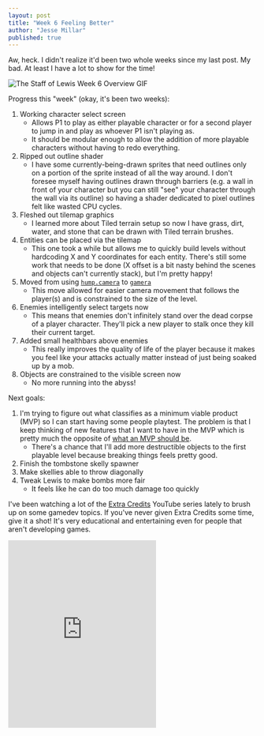 ```yaml
---
layout: post
title: "Week 6 Feeling Better"
author: "Jesse Millar"
published: true
---
```


Aw, heck. I didn't realize it'd been two whole weeks since my last post. My bad. At least I have a lot to show for the time!

![*The Staff of Lewis* Week 6 Overview GIF]({{site.baseurl}}/images/staff-of-lewis-week-6-overview.gif)

Progress this "week" (okay, it's been two weeks):
1. Working character select screen
    - Allows P1 to play as either playable character or for a second player to jump in and play as whoever P1 isn't playing as.
    - It should be modular enough to allow the addition of more playable characters without having to redo everything.
1. Ripped out outline shader
    - I have some currently-being-drawn sprites that need outlines only on a portion of the sprite instead of all the way around. I don't foresee myself having outlines drawn through barriers (e.g. a wall in front of your character but you can still "see" your character through the wall via its outline) so having a shader dedicated to pixel outlines felt like wasted CPU cycles.
1. Fleshed out tilemap graphics
    - I learned more about Tiled terrain setup so now I have grass, dirt, water, and stone that can be drawn with Tiled terrain brushes.
1. Entities can be placed via the tilemap
    - This one took a while but allows me to quickly build levels without hardcoding X and Y coordinates for each entity. There's still some work that needs to be done (X offset is a bit nasty behind the scenes and objects can't currently stack), but I'm pretty happy!
1. Moved from using [`hump.camera`](https://hump.readthedocs.io/en/latest/camera.html) to [`gamera`](https://github.com/kikito/gamera)
    - This move allowed for easier camera movement that follows the player(s) and is constrained to the size of the level.
1. Enemies intelligently select targets now
    - This means that enemies don't infinitely stand over the dead corpse of a player character. They'll pick a new player to stalk once they kill their current target.
1. Added small healthbars above enemies
    - This really improves the quality of life of the player because it makes you feel like your attacks actually matter instead of just being soaked up by a mob.
1. Objects are constrained to the visible screen now
    - No more running into the abyss!

Next goals:
1. I'm trying to figure out what classifies as a minimum viable product (MVP) so I can start having some people playtest. The problem is that I keep thinking of new features that I want to have in the MVP which is pretty much the opposite of [what an MVP should be](https://www.youtube.com/watch?v=z06QR-tz1_o).
    - There's a chance that I'll add more destructible objects to the first playable level because breaking things feels pretty good.
1. Finish the tombstone skelly spawner
1. Make skellies able to throw diagonally
1. Tweak Lewis to make bombs more fair
    - It feels like he can do too much damage too quickly

I've been watching a lot of the [Extra Credits](https://www.youtube.com/user/ExtraCreditz/videos?app=desktop) YouTube series lately to brush up on some gamedev topics. If you've never given Extra Credits some time, give it a shot! It's very educational and entertaining even for people that aren't developing games.

<iframe src="https://open.spotify.com/embed/track/3KkXRkHbMCARz0aVfEt68P" width="300" height="380" frameborder="0" allowtransparency="true" allow="encrypted-media"></iframe>
